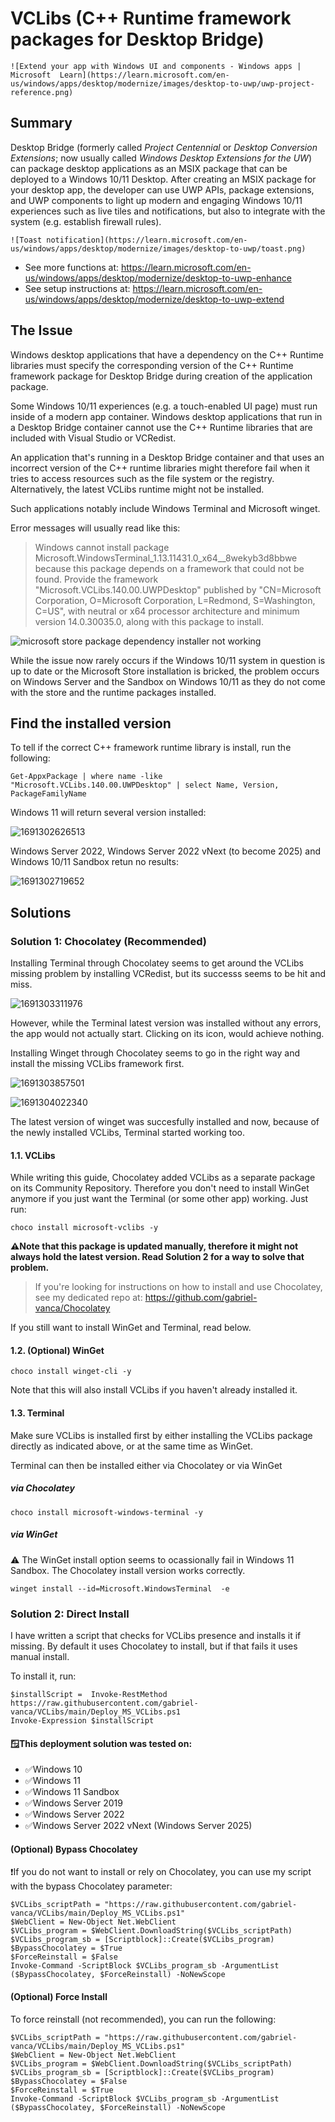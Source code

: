 # VCLibs (C++ Runtime framework packages for Desktop Bridge)

    ![Extend your app with Windows UI and components - Windows apps | Microsoft  Learn](https://learn.microsoft.com/en-us/windows/apps/desktop/modernize/images/desktop-to-uwp/uwp-project-reference.png)

## Summary

Desktop Bridge (formerly called *Project Centennial* or *Desktop Conversion Extensions*; now usually called *Windows Desktop Extensions for the UW*) can package desktop applications as an MSIX package that can be deployed to a Windows 10/11 Desktop. After creating an MSIX package for your desktop app, the developer can use UWP APIs, package extensions, and UWP components to light up modern and engaging Windows 10/11 experiences such as live tiles and notifications, but also to integrate with the system (e.g. establish firewall rules).

    ![Toast notification](https://learn.microsoft.com/en-us/windows/apps/desktop/modernize/images/desktop-to-uwp/toast.png)

* See more functions at: https://learn.microsoft.com/en-us/windows/apps/desktop/modernize/desktop-to-uwp-enhance
* See setup instructions at: https://learn.microsoft.com/en-us/windows/apps/desktop/modernize/desktop-to-uwp-extend

## The Issue

Windows desktop applications that have a dependency on the C++ Runtime libraries must specify the corresponding version of the C++ Runtime framework package for Desktop Bridge during creation of the application package.

Some Windows 10/11 experiences (e.g. a touch-enabled UI page) must run inside of a modern app container. Windows desktop applications that run in a Desktop Bridge container cannot use the C++ Runtime libraries that are included with Visual Studio or VCRedist.

An application that's running in a Desktop Bridge container and that uses an incorrect version of the C++ runtime libraries might therefore fail when it tries to access resources such as the file system or the registry. Alternatively, the latest VCLibs runtime might not be installed.

Such applications notably include Windows Terminal and Microsoft winget.

Error messages will usually read like this:

> Windows cannot install package Microsoft.WindowsTerminal_1.13.11431.0_x64__8wekyb3d8bbwe because this package depends on a framework that could not be found. Provide the framework "Microsoft.VCLibs.140.00.UWPDesktop" published by "CN=Microsoft Corporation, O=Microsoft Corporation, L=Redmond, S=Washington, C=US", with neutral or x64 processor architecture and minimum version 14.0.30035.0, along with this package to install.

![microsoft store package dependency installer not working](https://cdn.windowsreport.com/wp-content/uploads/2022/12/Untitled-design-31.jpg)

While the issue now rarely occurs if the Windows 10/11 system in question is up to date or the Microsoft Store installation is bricked, the problem occurs on Windows Server and the Sandbox on Windows 10/11 as they do not come with the store and the runtime packages installed.

## Find the installed version

To tell if the correct C++ framework runtime library is install, run the following:

```
Get-AppxPackage | where name -like "Microsoft.VCLibs.140.00.UWPDesktop" | select Name, Version, PackageFamilyName
```

Windows 11 will return several version installed:

![1691302626513](image/README/1691302626513.png)

Windows Server 2022, Windows Server 2022 vNext (to become 2025) and Windows 10/11 Sandbox retun no results:

![1691302719652](image/README/1691302719652.png)

## Solutions

### Solution 1: Chocolatey (Recommended)

Installing Terminal through Chocolatey seems to get around the VCLibs missing problem by installing VCRedist, but its successs seems to be hit and miss.

![1691303311976](image/README/1691303311976.png)

However, while the Terminal latest version was installed without any errors, the app would not actually start. Clicking on its icon, would achieve nothing.

Installing Winget through Chocolatey seems to go in the right way and install the missing VCLibs framework first.

![1691303857501](image/README/1691303857501.png)

![1691304022340](image/README/1691304022340.png)

The latest version of winget was succesfully installed and now, because of the newly installed VCLibs, Terminal started working too.

#### 1.1. VCLibs

While writing this guide, Chocolatey added VCLibs as a separate package on its Community Repository. Therefore you don't need to install WinGet anymore if you just want the Terminal (or some other app) working. Just run:

```
choco install microsoft-vclibs -y
```

**⚠️Note that this package is updated manually, therefore it might not always hold the latest version. Read Solution 2 for a way to solve that problem.**

> If you're looking for instructions on how to install and use Chocolatey, see my dedicated repo at: https://github.com/gabriel-vanca/Chocolatey

If you still want to install WinGet and Terminal, read below.

#### 1.2. (Optional) WinGet

```
choco install winget-cli -y
```

Note that this will also install VCLibs if you haven't already installed it.

#### 1.3. Terminal

Make sure VCLibs is installed first by either installing the VCLibs package directly as indicated above, or at the same time as WinGet.

Terminal can then be installed either via Chocolatey or via WinGet

##### via Chocolatey

```
choco install microsoft-windows-terminal -y
```

##### via WinGet

⚠️ The WinGet install option seems to ocassionally fail in Windows 11 Sandbox. The Chocolatey install version works correctly.

```
winget install --id=Microsoft.WindowsTerminal  -e
```

### Solution 2: Direct Install

I have written a script that checks for VCLibs presence and installs it if missing. By default it uses Chocolatey to install, but if that fails it uses manual install.

To install it, run:

```
$installScript =  Invoke-RestMethod https://raw.githubusercontent.com/gabriel-vanca/VCLibs/main/Deploy_MS_VCLibs.ps1
Invoke-Expression $installScript
```

#### 🪟This deployment solution was tested on:

* ✅Windows 10
* ✅Windows 11
* ✅Windows 11 Sandbox
* ✅Windows Server 2019
* ✅Windows Server 2022
* ✅Windows Server 2022 vNext (Windows Server 2025)

#### (Optional) Bypass Chocolatey

❗If you do not want to install or rely on Chocolatey, you can use my script with the bypass Chocolatey parameter:

```
$VCLibs_scriptPath = "https://raw.githubusercontent.com/gabriel-vanca/VCLibs/main/Deploy_MS_VCLibs.ps1"
$WebClient = New-Object Net.WebClient
$VCLibs_program = $WebClient.DownloadString($VCLibs_scriptPath)
$VCLibs_program_sb = [Scriptblock]::Create($VCLibs_program)
$BypassChocolatey = $True
$ForceReinstall = $False
Invoke-Command -ScriptBlock $VCLibs_program_sb -ArgumentList ($BypassChocolatey, $ForceReinstall) -NoNewScope

```

#### (Optional) Force Install

To force reinstall (not recommended), you can run the following:

```
$VCLibs_scriptPath = "https://raw.githubusercontent.com/gabriel-vanca/VCLibs/main/Deploy_MS_VCLibs.ps1"
$WebClient = New-Object Net.WebClient
$VCLibs_program = $WebClient.DownloadString($VCLibs_scriptPath)
$VCLibs_program_sb = [Scriptblock]::Create($VCLibs_program)
$BypassChocolatey = $False
$ForceReinstall = $True
Invoke-Command -ScriptBlock $VCLibs_program_sb -ArgumentList ($BypassChocolatey, $ForceReinstall) -NoNewScope

```
